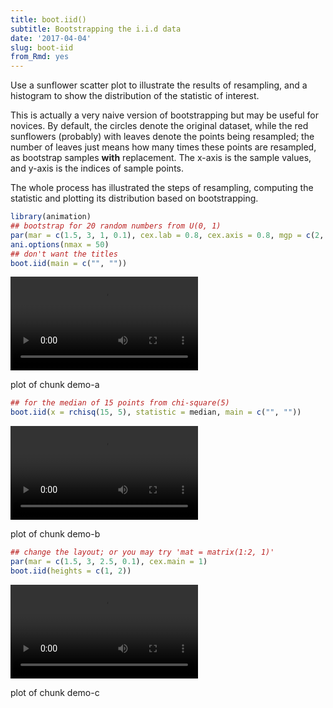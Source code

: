 ```yaml
---
title: boot.iid()
subtitle: Bootstrapping the i.i.d data
date: '2017-04-04'
slug: boot-iid
from_Rmd: yes
---
```


Use a sunflower scatter plot to illustrate the results of resampling, and a
histogram to show the distribution of the statistic of interest.

This is actually a very naive version of bootstrapping but may be useful for
novices. By default, the circles denote the original dataset, while the red
sunflowers (probably) with leaves denote the points being resampled; the
number of leaves just means how many times these points are resampled, as
bootstrap samples **with** replacement. The x-axis is the sample values,
and y-axis is the indices of sample points.

The whole process has illustrated the steps of resampling, computing the
statistic and plotting its distribution based on bootstrapping.

 

```r
library(animation)
## bootstrap for 20 random numbers from U(0, 1)
par(mar = c(1.5, 3, 1, 0.1), cex.lab = 0.8, cex.axis = 0.8, mgp = c(2, 0.5, 0), tcl = -0.3)
ani.options(nmax = 50)
## don't want the titles
boot.iid(main = c("", ""))
```

<video controls loop autoplay><source src="https://assets.yihui.org/figures/animation/example/boot-iid/demo-a.mp4" /><p>plot of chunk demo-a</p></video>


```r
## for the median of 15 points from chi-square(5)
boot.iid(x = rchisq(15, 5), statistic = median, main = c("", ""))
```

<video controls loop autoplay><source src="https://assets.yihui.org/figures/animation/example/boot-iid/demo-b.mp4" /><p>plot of chunk demo-b</p></video>


```r
## change the layout; or you may try 'mat = matrix(1:2, 1)'
par(mar = c(1.5, 3, 2.5, 0.1), cex.main = 1)
boot.iid(heights = c(1, 2))
```

<video controls loop autoplay><source src="https://assets.yihui.org/figures/animation/example/boot-iid/demo-c.mp4" /><p>plot of chunk demo-c</p></video>
